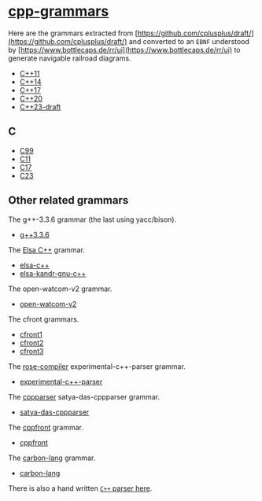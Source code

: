 # [cpp-grammars](https://mingodad.github.io/cpp-grammars)

Here are the grammars extracted from [https://github.com/cplusplus/draft/](https://github.com/cplusplus/draft/) and converted to an `EBNF` understood by [https://www.bottlecaps.de/rr/ui](https://www.bottlecaps.de/rr/ui) to generate navigable railroad diagrams.

- [C++11](https://mingodad.github.io/cpp-grammars/c++11.ebnf.xhtml)
- [C++14](https://mingodad.github.io/cpp-grammars/c++14.ebnf.xhtml)
- [C++17](https://mingodad.github.io/cpp-grammars/c++17.ebnf.xhtml)
- [C++20](https://mingodad.github.io/cpp-grammars/c++20.ebnf.xhtml)
- [C++23-draft](https://mingodad.github.io/cpp-grammars/c++23.ebnf.xhtml)

## C
- [C99](https://mingodad.github.io/cpp-grammars/c99.ebnf.xhtml)
- [C11](https://mingodad.github.io/cpp-grammars/c11.ebnf.xhtml)
- [C17](https://mingodad.github.io/cpp-grammars/c17.ebnf.xhtml)
- [C23](https://mingodad.github.io/cpp-grammars/c23-n3220.ebnf.xhtml)

## Other related grammars

The g++-3.3.6 grammar (the last using yacc/bison).

- [g++3.3.6](https://mingodad.github.io/cpp-grammars/g++-3.3.6.ebnf.xhtml)

The [Elsa C++](https://github.com/smcpeak/elsa) grammar.

- [elsa-c++](https://mingodad.github.io/cpp-grammars/elsa-cc.gr.ebnf.xhtml)
- [elsa-kandr-gnu-c++](https://mingodad.github.io/cpp-grammars/elsa.cc.kandr.gnu.ebnf.xhtml)

The open-watcom-v2 grammar.

- [open-watcom-v2](https://mingodad.github.io/cpp-grammars/open-watcom-v2.ebnf.xhtml)

The cfront grammars.

- [cfront1](https://mingodad.github.io/cpp-grammars/cfront1.ebnf.xhtml)
- [cfront2](https://mingodad.github.io/cpp-grammars/cfront2.ebnf.xhtml)
- [cfront3](https://mingodad.github.io/cpp-grammars/cfront3.ebnf.xhtml)

The [rose-compiler](https://github.com/rose-compiler/rose/) experimental-c++-parser grammar.

- [experimental-c++-parser](https://mingodad.github.io/cpp-grammars/rose-exper-c++-compiler.ebnf.xhtml)

The [cppparser](https://github.com/satya-das/cppparser) satya-das-cppparser grammar.

- [satya-das-cppparser](https://mingodad.github.io/cpp-grammars/satya-das-cppparser.ebnf.xhtml)

The [cppfront](https://github.com/hsutter/cppfront/)  grammar.

- [cppfront](https://mingodad.github.io/cpp-grammars/cppfront.ebnf.xhtml)

The [carbon-lang](https://github.com/carbon-language/carbon-lang)  grammar.

- [carbon-lang](https://mingodad.github.io/cpp-grammars/carbon-lang.ebnf.xhtml)

There is also a hand written [`C++` parser here](https://github.com/robertoraggi/cplusplus).
